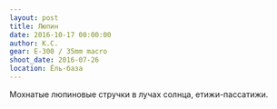 ```yaml
---
layout: post
title: Люпин
date: 2016-10-17 00:00:00
author: К.С.
gear: E-300 / 35mm macro
shoot_date: 2016-07-26
location: Ёль-база
---
```


Мохнатые люпиновые стручки в лучах солнца, етижи-пассатижи.
